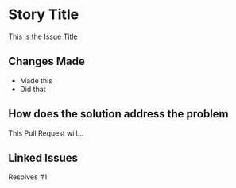 # Story Title

[This is the Issue Title](https://github.com...)

## Changes Made

- Made this
- Did that

## How does the solution address the problem

This Pull Request will...

## Linked Issues

Resolves #1
